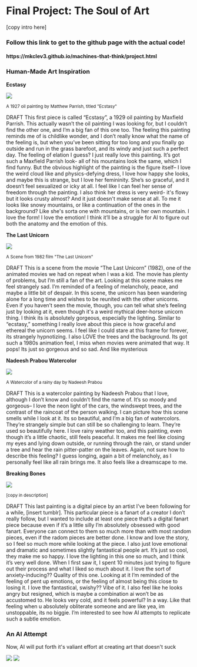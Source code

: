 # Final Project: The Soul of Art
[copy intro here]

<h3>Follow this link to get to the github page with the actual code!</h3>
<h4>https://mkclev3.github.io/machines-that-think/project.html</h4>

<h3>Human-Made Art Inspiration </h3>

**Ecstasy**


<img src="img/Ecstasy OG">


<sub> A 1927 oil painting by Matthew Parrish, titled "Ecstasy"</sub>

DRAFT This first piece is called “Ecstasy”, a 1929 oil painting by Maxfield Parrish. This actually wasn’t the oil painting I was looking for, but I couldn’t find the other one, and I’m a big fan of this one too. The feeling this painting reminds me of is childlike wonder, and I don’t really know what the name of the feeling is, but when you’ve been sitting for too long and you finally go outside and run in the grass barefoot, and its windy and just such a perfect day. The feeling of elation I guess? I just really love this painting. It’s got such a Maxfield Parrish look- all of his mountains look the same, which I find funny. But the obvious highlight of the painting is the figure itself– I love the weird cloud like and physics-defying dress, I love how happy she looks, and maybe this is strange, but I love her femininity. She’s so graceful, and it doesn’t feel sexualized or icky at all. I feel like I can feel her sense of freedom through the painting. I also think her dress is very weird- it's flowy but it looks crusty almost? And it just doesn't make sense at all. To me it looks like snowy mountains, or like a continuation of the ones in the background? Like she's sorta one with mountains, or is her own mountain. I love the form! I love the emotion! I think it’ll be a struggle for AI to figure out both the anatomy and the emotion of this.


**The Last Unicorn**


<img src="img/Unicorn OG">


<sub> A Scene from 1982 film "The Last Unicorn" </sub>

DRAFT This is a scene from the movie “The Last Unicorn” (1982), one of the animated movies we had on repeat when I was a kid. The movie has plenty of problems, but I’m still a fan of the art. Looking at this scene makes me feel strangely sad. I’m reminded of a feeling of melancholy, peace, and maybe a little bit of despair. In this scene, the unicorn has been wandering alone for a long time and wishes to be reunited with the other unicorns. Even if you haven’t seen the movie, though, you can tell what she’s feeling just by looking at it, even though it's a weird mythical deer-horse unicorn thing. I think its is absolutely gorgeous, especially the lighting. Similar to “ecstasy,” something I really love about this piece is how graceful and ethereal the unicorn seems. I feel like I could stare at this frame for forever, its strangely hypnotizing. I also LOVE the trees and the background. Its got such a 1980s animation feel, I miss when movies were animated that way. It pops! Its just so gorgeous and so sad. And like mysterious 


**Nadeesh Prabou Watercolor**


<img src="img/Watercolor OG">


<sub> A Watercolor of a rainy day by Nadeesh Prabou </sub>

DRAFT This is a watercolor painting by Nadeesh Prabou that I love, although I don’t know and couldn’t find the name of. It’s so moody and gorgeous– I love the neon light of the cars, the windswept trees, and the contrast of the raincoat of the person walking. I can picture how this scene smells while I look at it. Its so beautiful, and I’m a big fan of watercolors. They’re strangely simple but can still be so challenging to learn. They’re used so beautifully here. I love rainy weather too, and this painting, even though it’s a little chaotic, still feels peaceful. It makes me feel like closing my eyes and lying down outside, or running through the rain, or stand under a tree and hear the rain pitter-patter on the leaves. Again, not sure how to describe this feeling? I guess longing, again a bit of melancholy, as I personally feel like all rain brings me. It also feels like a dreamscape to me.


**Breaking Bones**


<img src="img/Bones OG">


<sub> [copy in description] </sub>

DRAFT This last painting is a digital piece by an artist I’ve been following for a while, [insert tumblr]. This particular piece is a fanart of a creator I don’t really follow, but I wanted to include at least one piece that’s a digital fanart piece because even if it’s a little silly I’m absolutely obsessed with good fanart. Everyone can connect to them so much more than with most random pieces, even if the radom pieces are better done. I know and love the story, so I feel so much more while looking at the piece. I also just love emotional and dramatic and sometimes slightly fantastical people art. It’s just so cool, they make me so happy. I love the lighting in this one so much, and I think it’s very well done. When I first saw it, I spent 10 minutes just trying to figure out their process and what I liked so much about it. I love the sort of anxiety-inducing?? Quality of this one. Looking at it I’m reminded of the feeling of pent up emotions, or the feeling of almost being this close to losing it. I love the fantastical, swishy?? Vibe of it. 
I also feel like he looks angry but resigned, which is maybe a combination ai won’t be as accustomed to. He looks very cold, and it feels powerful? In a way. Like that feeling when u absolutely obliterate someone and are like yea, im unstoppable, its no biggie. I’m interested to see how AI attempts to replicate such a subtle emotion.

<h3> An AI Attempt </h3>

Now, AI will put forth it's valiant effort at creating art that doesn't suck

<img src="img/Unicorn AI">

<img src="img/Bones AI">
   
